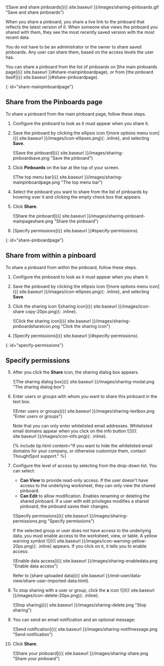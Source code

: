 ![Save and share pinboards]({{ site.baseurl }}/images/sharing-pinboards.gif "Save and share pinboards")
<!--{% include image.html file="sharing-pinboards.gif" title="Save and share pinboards" alt="Learn how to save and share pinboards in ThoughtSpot." caption="Save and share pinboards" %}-->

When you share a pinboard, you share a live link to the pinboard that reflects the latest version of it. When someone else views the pinboard you shared with them, they see the most recently saved version with the most recent data.

You do not have to be an administrator or the owner to share saved pinboards. Any user can share them, based on the access levels the user has.

You can share a pinboard from the list of pinboards on [the main pinboards page]({{ site.baseurl }}#share-mainpinboardpage), or from [the pinboard itself]({{ site.baseurl }}#share-pinboardpage).

{: id="share-mainpinboardpage"}
## Share from the Pinboards page
To share a pinboard from the main pinboard page, follow these steps.

1. Configure the pinboard to look as it must appear when you share it.

2. Save the pinboard by clicking the ellipsis icon ![more options menu icon]({{ site.baseurl }}/images/icon-ellipses.png){: .inline}, and selecting **Save**.

    ![Save the pinboard]({{ site.baseurl }}/images/sharing-pinboardsave.png "Save the pinboard")
    <!--{% include image.html file="sharing-pinboardsave.png" title="Save the pinboard" alt="Save the pinboard by clicking the three-dot ellipsis icon and selecting save." caption="Save the pinboard" %}-->

3. Click **Pinboards** on the bar at the top of your screen.

    ![The top menu bar]({{ site.baseurl }}/images/sharing-mainpinboardpage.png "The top menu bar")
    <!--{% include image.html file="sharing-mainpinboardpage.png" title="The top menu bar" alt="Click Pinboards on the main menu bar." caption="The top menu bar" %}-->    

2. Select the pinboard you want to share from the list of pinboards by hovering over it and clicking the empty check box that appears.

3. Click **Share**.

    ![Share the pinboard]({{ site.baseurl }}/images/sharing-pinboard-mainpageshare.png "Share the pinboard")
    <!--{% include image.html file="sharing-pinboard-mainpageshare.png" title="Share the pinboard" alt="Select the pinboard you want to share and click the share button at the top left of the page." caption="Share the pinboard" %}-->

6. [Specify permissions]({{ site.baseurl }}#specify-permissions).  

{: id="share-pinboardpage"}
## Share from within a pinboard
To share a pinboard from within the pinboard, follow these steps.

1. Configure the pinboard to look as it must appear when you share it.

2. Save the pinboard by clicking the ellipsis icon ![more options menu icon]({{ site.baseurl }}/images/icon-ellipses.png){: .inline}, and selecting **Save**.

3. Click the sharing icon ![sharing icon]({{ site.baseurl }}/images/icon-share copy-20px.png){: .inline}.

    ![Click the sharing icon]({{ site.baseurl }}/images/sharing-pinboardshareicon.png "Click the sharing icon")
    <!--{% include image.html file="sharing-pinboardshareicon.png" title="Click the sharing icon" alt="Click the sharing icon to open the sharing dialog box." caption="Click the sharing icon" %}-->

5. [Specify permissions]({{ site.baseurl }}#specify-permissions).

{: id="specify-permissions"}
## Specify permissions
5. After you click the **Share** icon, the sharing dialog box appears.

    ![The sharing dialog box]({{ site.baseurl }}/images/sharing-modal.png "The sharing dialog box")
    <!--{% include image.html file="sharing-modal.png" title="The sharing dialog box" alt="The sharing window pops up once you save your pinboard and click share." caption="The sharing dialog box" %}-->

4. Enter users or groups with whom you want to share this pinboard in the text box.

    ![Enter users or groups]({{ site.baseurl }}/images/sharing-textbox.png "Enter users or groups")
    <!--{% include image.html file="sharing-textbox.png" title="Enter users or groups" alt="Enter users or groups to share your pinboard" caption="Enter users or groups" %}-->

    Note that you can only enter whitelisted email addresses. Whitelisted email domains appear when you click on the info button ![]({{ site.baseurl }}/images/icon-info.png){: .inline}.

    {% include tip.html content="If you want to hide the whitelisted email domains for your company, or otherwise customize them, contact ThoughtSpot support." %}

5. Configure the level of access by selecting from the drop-down list. You can select:
    -   **Can View** to provide read-only access. If the user doesn't have access to the underlying worksheet, they can only view the shared pinboard.
    -   **Can Edit** to allow modification. Enables renaming or deleting the shared pinboard. If a user with edit privileges modifies a shared pinboard, the pinboard saves their changes.

    ![Specify permissions]({{ site.baseurl }}/images/sharing-permissions.png "Specify permissions")
    <!--{% include image.html file="sharing-permissions.png" title="Specify permissions" alt="Configure the level of access by choosing 'can view' or can edit'" caption="Specify permissions" %}-->

    If the selected group or user does not have access to the underlying data, you must enable access to the worksheet, view, or table. A yellow warning symbol ![]({{ site.baseurl }}/images/icon-warning-yellow-20px.png){: .inline} appears. If you click on it, it tells you to enable access:

    ![Enable data access]({{ site.baseurl }}/images/sharing-enabledata.png "Enable data access")
    <!--{% include image.html file="sharing-enabledata.png" title="Enable data access" alt="ThoughtSpot advises you to enable data access." caption="Enable data access" %}-->

    Refer to [share uploaded data]({{ site.baseurl }}/end-user/data-view/share-user-imported-data.html).

6. To stop sharing with a user or group, click the **x** icon ![]({{ site.baseurl }}/images/icon-delete-20px.png){: .inline}.

    ![Stop sharing]({{ site.baseurl }}/images/sharing-delete.png "Stop sharing")
    <!--{% include image.html file="sharing-delete.png" title="Stop sharing" alt="Click the 'x' icon to delete a user or group." caption="Stop sharing" %}-->

6. You can send an email notification and an optional message:

    ![Send notification]({{ site.baseurl }}/images/sharing-notifmessage.png "Send notification")
    <!--{% include image.html file="sharing-notifmessage.png" title="Send notification" alt="Send a notification email and add an optional message." caption="Send notification" %}-->  

6. Click **Share**.

    ![Share your pinboard]({{ site.baseurl }}/images/sharing-share.png "Share your pinboard")
    <!--{% include image.html file="sharing-share.png" title="Share your pinboard" alt="Click share to share your pinboard with the selected groups and users." caption="Share your pinboard" %}-->  
